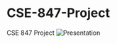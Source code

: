 # CSE-847-Project
CSE 847 Project
![Presentation](https://github.com/redwankarimsony/CSE-847-Project/edit/main/cover.jpg)
